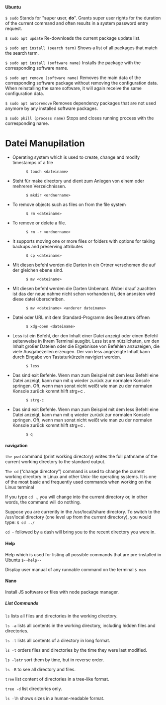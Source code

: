 #### Ubuntu
``$ sudo``
Stands for "**s**uper **u**ser, **do**". Grants super user rights for the duration of the current command and often results in a system password entry request.

``$ sudo apt update``
Re-downloads the current package update list.

``$ sudo apt install (search term)``
Shows a list of all packages that match the search term.

``$ sudo apt install (software name)``
Installs the package with the corresponding software name.

``$ sudo apt remove (software name)``
Removes the main data of the corresponding software package without removing the configuration data. When reinstalling the same software, it will again receive the same configuration data.

``$ sudo apt autoremove``
Removes dependency packages that are not used anymore by any installed software packages.

``$ sudo pkill (process name)``
Stops and closes running process with the corresponding name.


# Datei Manupilation

- Operating system which is used to create, change and modify timestamps of a file

            $ touch <dateiname> 

- Steht für make directory und dient zum Anlegen von einem oder mehreren Verzeichnissen.

            $ mkdir <ordnername> 

- To remove objects such as files on from the file system

            $ rm <dateiname> 

- To remove or delete a file.

            $ rm -r <ordnername> 

- It supports moving one or more files or folders with options for taking backups and preserving attributes

            $ cp <dateiname> 

- Mit diesen befehl werden die Darten in ein Ortner verschomen die auf der gleichen ebene sind.

            $ mv <dateiname>

- Mit diesen befehl werden die Darten Unbenant. Wobei drauf zuachten ist das der neue nahme nicht schon vorhanden ist, den ansnsten wird diese datei überschriben.

            $ mv <dateiname> <anderer dateiname>

- Datei oder URL mit dem Standard-Programm des Benutzers öffnen

            $ xdg-open <dateiname> 

- Less ist ein Befehl, der den Inhalt einer Datei anzeigt oder einen Befehl seitenweise in Ihrem Terminal ausgibt. Less ist am nützlichsten, um den Inhalt großer Dateien oder die Ergebnisse von Befehlen anzuzeigen, die viele Ausgabezeilen erzeugen. Der von less angezeigte Inhalt kann durch Eingabe von Tastaturkürzeln navigiert werden.

            $ less 

- Das sind exit Befehle. Wenn man zum Beispiel mit dem less Befehl eine Datei anzeigt, kann man mit q wieder zurück zur normalen Konsole springen. Oft, wenn man sonst nicht weißt wie man zu der normalen Konsole zurück kommt hilft strg+c .

            $ strg-c 

- Das sind exit Befehle. Wenn man zum Beispiel mit dem less Befehl eine Datei anzeigt, kann man mit q wieder zurück zur normalen Konsole springen. Oft, wenn man sonst nicht weißt wie man zu der normalen Konsole zurück kommt hilft strg+c . 

            $ q 


#### navigation

`the pwd` command (print working directory) writes the full pathname of the current working directory to the standard output.

`The cd` (“change directory”) command is used to change the current working directory in Linux and other Unix-like operating systems. It is one of the most basic and frequently used commands when working on the Linux terminal

If you type `cd .`, you will change into the current directory or, in other words, the command will do nothing.

Suppose you are currently in the /usr/local/share directory. To switch to the /usr/local directory (one level up from the current directory), you would type: `$ cd ../`

`cd -` followed by a dash will bring you to the recent directory you were in.


#### Help

Help which is used for listing all possible commands that are pre-installed in Ubuntu
`$--help--`

Display user manual of any runnable command on the terminal
`$ man`

#### Nano

Install JS software or files with node package manager. 

#####  List Commands

`ls` lists all files and directories in the working directory.  

`ls -a` lists all contents in the working directory, including hidden files and directories.  

`ls -l` lists all contents of a directory in long format.  

`ls -t` orders files and directories by the time they were last modified.  

`ls -latr` sort them by time, but in reverse order.  

`ls -R` to see all directory and files.  

`tree` list content of directories in a tree-like format.  

`tree -d` list directories only.  

`ls -lh` shows sizes in a human-readable format.